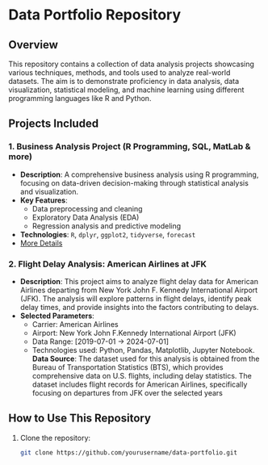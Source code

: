 # Data Portfolio Repository

## Overview
This repository contains a collection of data analysis projects showcasing various techniques, methods, and tools used to analyze real-world datasets. The aim is to demonstrate proficiency in data analysis, data visualization, statistical modeling, and machine learning using different programming languages like R and Python.

## Projects Included

### 1. **Business Analysis Project (R Programming, SQL, MatLab & more)**
   - **Description**: A comprehensive business analysis using R programming, focusing on data-driven decision-making through statistical analysis and visualization.
   - **Key Features**:
     - Data preprocessing and cleaning
     - Exploratory Data Analysis (EDA)
     - Regression analysis and predictive modeling
   - **Technologies**: `R`, `dplyr`, `ggplot2`, `tidyverse`, `forecast`
   - [More Details](./business_analysis/README.md) 

### 2. **Flight Delay Analysis: American Airlines at JFK**
   - **Description**: This project aims to analyze flight delay data for American Airlines departing from New York John F. Kennedy International Airport (JFK). The analysis will explore patterns in flight delays, identify peak delay times, and provide insights into the factors contributing to delays.
   - **Selected Parameters**:
     - Carrier: American Airlines
     - Airport: New York John F.Kennedy International Airport (JFK)
     - Data Range: [2019-07-01 -> 2024-07-01]
     - Technologies used: Python, Pandas, Matplotlib, Jupyter Notebook.
   **Data Source**: The dataset used for this analysis is obtained from the Bureau of Transportation Statistics (BTS), which provides comprehensive data on U.S. flights, including delay statistics. The dataset includes flight records for American Airlines, specifically focusing on departures from JFK over the selected years 

## How to Use This Repository
1. Clone the repository:
   ```bash
   git clone https://github.com/yourusername/data-portfolio.git
